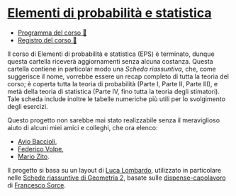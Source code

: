 # [Elementi di probabilità e statistica](https://esami.unipi.it/programma.php?c=57989)

- [Programma del corso 📘](https://esami.unipi.it/programma.php?c=57989)
- [Registro del corso 📑](https://unimap.unipi.it/registri/dettregistriNEW.php?re=10338931::::&ri=015863)

Il corso di Elementi di probabilità e statistica (EPS) è terminato, dunque questa cartella riceverà aggiornamenti senza alcuna costanza.
Questa cartella contiene in particolar modo una *Scheda riassuntiva*, che, come suggerisce il nome, vorrebbe essere un recap completo di tutta la
teoria del corso; è coperta tutta la teoria di probabilità (Parte I, Parte II, Parte III), e metà della teoria di statistica (Parte IV, fino tutta la teoria degli stimatori). Tale scheda include inoltre le tabelle numeriche più utili per lo svolgimento degli esercizi.

Questo progetto non sarebbe mai stato realizzabile senza il meraviglioso
aiuto di alcuni miei amici e colleghi, che ora elenco:

   - [Avio Baccioli](mailto:aviobac@gmail.com),
   - [Federico Volpe](https://poisson.phc.dm.unipi.it/~volpe/),
   - [Mario Zito](mailto:m.zito12@studenti.unipi.it).

Il progetto si basa su un layout di [Luca Lombardo](https://lukefleed.xyz/), utilizzato in particolare nelle [Schede riassuntive di Geometria 2](https://github.com/lukefleed/G2-cheat-sheet), basate sulle [dispense-capolavoro](https://www.overleaf.com/read/vsdktbwrgpth) di [Francesco Sorce](mailto:f.sorce@studenti.unipi.it).